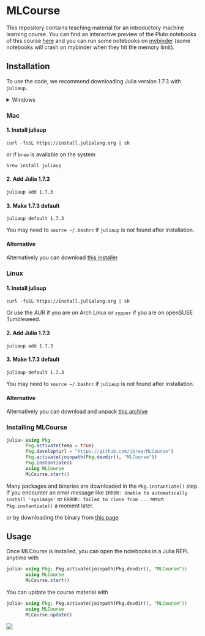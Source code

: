 # MLCourse

This repository contains teaching material for an introductory machine learning course.
You can find an interactive preview of the Pluto notebooks of this course [here](https://bio322.epfl.ch) and you can run some notebooks on [mybinder](https://mybinder.org/v2/gh/jbrea/MLCourse/binder?urlpath=pluto/open?path%3D/home/jovyan/MLCourse/index.jl) (some notebooks will crash on mybinder when they hit the memory limit).

## Installation

To use the code, we recommend downloading Julia version 1.7.3 with `juliaup`.

<details>
<summary>Windows</summary>

#### 1. Install juliaup
```
winget install julia -s msstore
```
#### 2. Add Julia 1.7.3
```
juliaup add 1.7.3
```
#### 3. Make 1.7.3 default
```
juliaup default 1.7.3
```

#### Alternative
Alternatively you can download [this installer](https://julialang-s3.julialang.org/bin/winnt/x64/1.7/julia-1.7.3-win64.exe).
</details>

### Mac
#### 1. Install juliaup
```
curl -fsSL https://install.julialang.org | sh
```
or if `brew` is available on the system
```
brew install juliaup
```
#### 2. Add Julia 1.7.3
```
juliaup add 1.7.3
```
#### 3. Make 1.7.3 default
```
juliaup default 1.7.3
```
You may need to `source ~/.bashrc` if `juliaup` is not found after installation.

#### Alternative
Alternatively you can download [this installer](https://julialang-s3.julialang.org/bin/mac/x64/1.7/julia-1.7.3-mac64.dmg)

### Linux
#### 1. Install juliaup

```
curl -fsSL https://install.julialang.org | sh
```
Or use the AUR if you are on Arch Linux or `zypper` if you are on openSUSE Tumbleweed.
#### 2. Add Julia 1.7.3
```
juliaup add 1.7.3
```
#### 3. Make 1.7.3 default
```
juliaup default 1.7.3
```
You may need to `source ~/.bashrc` if `juliaup` is not found after installation.

#### Alternative
Alternatively you can download and unpack [this archive](https://julialang-s3.julialang.org/bin/linux/x64/1.7/julia-1.7.3-linux-x86_64.tar.gz)


### Installing MLCourse
```julia
julia> using Pkg
       Pkg.activate(temp = true)
       Pkg.develop(url = "https://github.com/jbrea/MLCourse")
       Pkg.activate(joinpath(Pkg.devdir(), "MLCourse"))
       Pkg.instantiate()
       using MLCourse
       MLCourse.start()
```
Many packages and binaries are downloaded in the `Pkg.instantiate()` step.
If you encounter an error message like `ERROR: Unable to automatically install
'sysimage'` or `ERROR: failed to clone from ...` rerun `Pkg.instantiate()` a moment later.

or by downloading the
binary from [this page](https://julialang.org/downloads/oldreleases/)

## Usage
Once MLCourse is installed, you can open the notebooks in a Julia REPL anytime with
```julia
julia> using Pkg; Pkg.activate(joinpath(Pkg.devdir(), "MLCourse"))
       using MLCourse
       MLCourse.start()
```

You can update the course material with
```julia
julia> using Pkg; Pkg.activate(joinpath(Pkg.devdir(), "MLCourse"))
       using MLCourse
       MLCourse.update()
```

![](https://www.epfl.ch/wp/5.5/wp-content/themes/wp-theme-2018/assets/svg/epfl-logo.svg)
